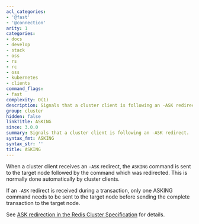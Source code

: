 ```yaml
---
acl_categories:
- '@fast'
- '@connection'
arity: 1
categories:
- docs
- develop
- stack
- oss
- rs
- rc
- oss
- kubernetes
- clients
command_flags:
- fast
complexity: O(1)
description: Signals that a cluster client is following an -ASK redirect.
group: cluster
hidden: false
linkTitle: ASKING
since: 3.0.0
summary: Signals that a cluster client is following an -ASK redirect.
syntax_fmt: ASKING
syntax_str: ''
title: ASKING
---
```

When a cluster client receives an `-ASK` redirect, the `ASKING` command is sent to the target node followed by the command which was redirected.
This is normally done automatically by cluster clients.

If an `-ASK` redirect is received during a transaction, only one ASKING command needs to be sent to the target node before sending the complete transaction to the target node.

See [ASK redirection in the Redis Cluster Specification](/topics/cluster-spec#ask-redirection) for details.
